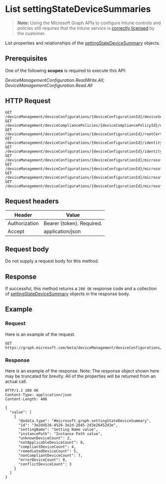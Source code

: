 ﻿# List settingStateDeviceSummaries

> **Note:** Using the Microsoft Graph APIs to configure Intune controls and policies still requires that the Intune service is [correctly licensed](https://go.microsoft.com/fwlink/?linkid=839381) by the customer.

List properties and relationships of the [settingStateDeviceSummary](../resources/intune_deviceconfig_settingstatedevicesummary.md) objects.
## Prerequisites
One of the following **scopes** is required to execute this API:

*DeviceManagementConfiguration.ReadWrite.All; DeviceManagementConfiguration.Read.All*
## HTTP Request
<!-- {
  "blockType": "ignored"
}
-->
```http
GET /deviceManagement/deviceConfigurations/{deviceConfigurationId}/deviceSettingStateSummaries/
GET /deviceManagement/deviceCompliancePolicies/{deviceCompliancePolicyId}/deviceSettingStateSummaries/
GET /deviceManagement/deviceConfigurations/{deviceConfigurationId}/rootCertificate//deviceSettingStateSummaries/
GET /deviceManagement/deviceConfigurations/{deviceConfigurationId}/identityCertificate//deviceSettingStateSummaries/
GET /deviceManagement/deviceConfigurations/{deviceConfigurationId}/identityCertificate//rootCertificate//deviceSettingStateSummaries/
GET /deviceManagement/deviceConfigurations/{deviceConfigurationId}/microsoft.graph.iosScepCertificateProfile/rootCertificate//deviceSettingStateSummaries/
GET /deviceManagement/deviceConfigurations/{deviceConfigurationId}/microsoft.graph.macOSScepCertificateProfile/rootCertificate//deviceSettingStateSummaries/
GET /deviceManagement/deviceConfigurations/{deviceConfigurationId}/microsoft.graph.windows81SCEPCertificateProfile/rootCertificate//deviceSettingStateSummaries/
GET /deviceManagement/deviceConfigurations/{deviceConfigurationId}/microsoft.graph.windowsPhone81VpnConfiguration/identityCertificate//deviceSettingStateSummaries/
```

## Request headers
|Header|Value|
|---|---|
|Authorization|Bearer {token}. Required.|
|Accept|application/json|

## Request body
Do not supply a request body for this method.

## Response
If successful, this method returns a `200 OK` response code and a collection of [settingStateDeviceSummary](../resources/intune_deviceconfig_settingstatedevicesummary.md) objects in the response body.

## Example
### Request
Here is an example of the request.
```http
GET https://graph.microsoft.com/beta/deviceManagement/deviceConfigurations/{deviceConfigurationId}/deviceSettingStateSummaries/
```

### Response
Here is an example of the response. Note: The response object shown here may be truncated for brevity. All of the properties will be returned from an actual call.
```http
HTTP/1.1 200 OK
Content-Type: application/json
Content-Length: 486

{
  "value": [
    {
      "@odata.type": "#microsoft.graph.settingStateDeviceSummary",
      "id": "3e2d4526-4526-3e2d-2645-2d3e26452d3e",
      "settingName": "Setting Name value",
      "instancePath": "Instance Path value",
      "unknownDeviceCount": 2,
      "notApplicableDeviceCount": 8,
      "compliantDeviceCount": 4,
      "remediatedDeviceCount": 5,
      "nonCompliantDeviceCount": 7,
      "errorDeviceCount": 0,
      "conflictDeviceCount": 3
    }
  ]
}
```



